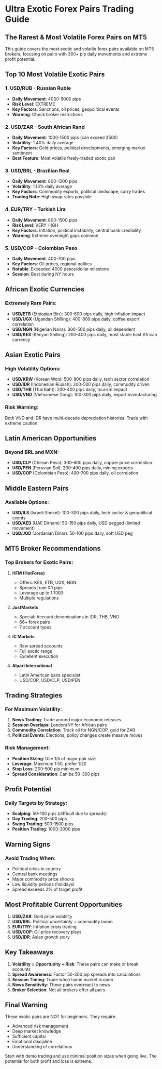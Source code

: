 # Ultra Exotic Forex Pairs Trading Guide

## The Rarest & Most Volatile Forex Pairs on MT5

This guide covers the most exotic and volatile forex pairs available on MT5 brokers, focusing on pairs with 300+ pip daily movements and extreme profit potential.

## Top 10 Most Volatile Exotic Pairs

### 1. **USD/RUB** - Russian Ruble
- **Daily Movement**: 4000-5000 pips
- **Risk Level**: EXTREME
- **Key Factors**: Sanctions, oil prices, geopolitical events
- **Warning**: Check broker restrictions

### 2. **USD/ZAR** - South African Rand
- **Daily Movement**: 1000-1500 pips (can exceed 2500)
- **Volatility**: 1.40% daily average
- **Key Factors**: Gold prices, political developments, emerging market sentiment
- **Best Feature**: Most volatile freely-traded exotic pair

### 3. **USD/BRL** - Brazilian Real
- **Daily Movement**: 800-1200 pips
- **Volatility**: 1.13% daily average
- **Key Factors**: Commodity exports, political landscape, carry trades
- **Trading Note**: High swap rates possible

### 4. **EUR/TRY** - Turkish Lira
- **Daily Movement**: 800-1500 pips
- **Risk Level**: VERY HIGH
- **Key Factors**: Inflation, political instability, central bank credibility
- **Warning**: Extreme overnight gaps common

### 5. **USD/COP** - Colombian Peso
- **Daily Movement**: 400-700 pips
- **Key Factors**: Oil prices, regional politics
- **Notable**: Exceeded 4000 pesos/dollar milestone
- **Session**: Best during NY hours

## African Exotic Currencies

### Extremely Rare Pairs:
- **USD/ETB** (Ethiopian Birr): 300-600 pips daily, high inflation impact
- **USD/UGX** (Ugandan Shilling): 400-800 pips daily, coffee export correlation
- **USD/NGN** (Nigerian Naira): 300-500 pips daily, oil dependent
- **USD/KES** (Kenyan Shilling): 200-400 pips daily, most stable East African currency

## Asian Exotic Pairs

### High Volatility Options:
- **USD/KRW** (Korean Won): 500-800 pips daily, tech sector correlation
- **USD/IDR** (Indonesian Rupiah): 300-500 pips daily, commodity driven
- **USD/THB** (Thai Baht): 200-400 pips daily, tourism impact
- **USD/VND** (Vietnamese Dong): 100-300 pips daily, export manufacturing

### Risk Warning:
Both VND and IDR have multi-decade depreciation histories. Trade with extreme caution.

## Latin American Opportunities

### Beyond BRL and MXN:
- **USD/CLP** (Chilean Peso): 300-600 pips daily, copper price correlation
- **USD/PEN** (Peruvian Sol): 200-400 pips daily, mining exports
- **USD/COP** (Colombian Peso): 400-700 pips daily, oil correlation

## Middle Eastern Pairs

### Available Options:
- **USD/ILS** (Israeli Shekel): 100-300 pips daily, tech sector & geopolitical events
- **USD/AED** (UAE Dirham): 50-150 pips daily, USD pegged (limited movement)
- **USD/JOD** (Jordanian Dinar): 50-100 pips daily, soft USD peg

## MT5 Broker Recommendations

### Top Brokers for Exotic Pairs:

1. **HFM (HotForex)**
   - Offers: KES, ETB, UGX, NGN
   - Spreads from 0.1 pips
   - Leverage up to 1:1000
   - Multiple regulations

2. **JustMarkets**
   - Special: Account denominations in IDR, THB, VND
   - 66+ forex pairs
   - 7 account types

3. **IC Markets**
   - Raw spread accounts
   - Full exotic range
   - Excellent execution

4. **Alpari International**
   - Latin American pairs specialist
   - USD/COP, USD/CLP, USD/PEN

## Trading Strategies

### For Maximum Volatility:
1. **News Trading**: Trade around major economic releases
2. **Session Overlaps**: London/NY for African pairs
3. **Commodity Correlation**: Track oil for NGN/COP, gold for ZAR
4. **Political Events**: Elections, policy changes create massive moves

### Risk Management:
- **Position Sizing**: Use 1/5 of major pair size
- **Leverage**: Maximum 1:50, prefer 1:20
- **Stop Loss**: 200-500 pip minimum
- **Spread Consideration**: Can be 50-300 pips

## Profit Potential

### Daily Targets by Strategy:
- **Scalping**: 50-100 pips (difficult due to spreads)
- **Day Trading**: 200-500 pips
- **Swing Trading**: 500-1500 pips
- **Position Trading**: 1000-3000 pips

## Warning Signs

### Avoid Trading When:
- Political crisis in country
- Central bank meetings
- Major commodity price shocks
- Low liquidity periods (holidays)
- Spread exceeds 2% of target profit

## Most Profitable Current Opportunities

1. **USD/ZAR**: Gold price volatility
2. **USD/BRL**: Political uncertainty + commodity boom
3. **EUR/TRY**: Inflation crisis trading
4. **USD/COP**: Oil price recovery plays
5. **USD/IDR**: Asian growth story

## Key Takeaways

1. **Volatility = Opportunity + Risk**: These pairs can make or break accounts
2. **Spread Awareness**: Factor 50-300 pip spreads into calculations
3. **Session Timing**: Trade when home market is open
4. **News Sensitivity**: These pairs overreact to news
5. **Broker Selection**: Not all brokers offer all pairs

## Final Warning

These exotic pairs are NOT for beginners. They require:
- Advanced risk management
- Deep market knowledge
- Sufficient capital
- Emotional discipline
- Understanding of correlations

Start with demo trading and use minimal position sizes when going live. The potential for both profit and loss is extreme.